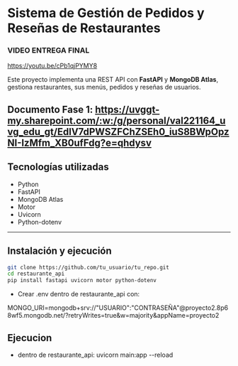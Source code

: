 # Sistema de Gestión de Pedidos y Reseñas de Restaurantes
### VIDEO ENTREGA FINAL
https://youtu.be/cPb1qjPYMY8

Este proyecto implementa una REST API con **FastAPI** y **MongoDB Atlas**, gestiona restaurantes, sus menús, pedidos y reseñas de usuarios.

Documento Fase 1: https://uvggt-my.sharepoint.com/:w:/g/personal/val221164_uvg_edu_gt/EdlV7dPWSZFChZSEh0_iuS8BWpOpzNI-IzMfm_XB0ufFdg?e=qhdysv 
---

##  Tecnologías utilizadas

- Python
- FastAPI
- MongoDB Atlas
- Motor 
- Uvicorn
- Python-dotenv 

---

## Instalación y ejecución

```bash
git clone https://github.com/tu_usuario/tu_repo.git
cd restaurante_api
pip install fastapi uvicorn motor python-dotenv
```

- Crear .env dentro de restaurante_api con:

MONGO_URI=mongodb+srv://"USUARIO":"CONTRASEÑA"@proyecto2.8p68wf5.mongodb.net/?retryWrites=true&w=majority&appName=proyecto2

## Ejecucion
- dentro de restaurante_api:
uvicorn main:app --reload


